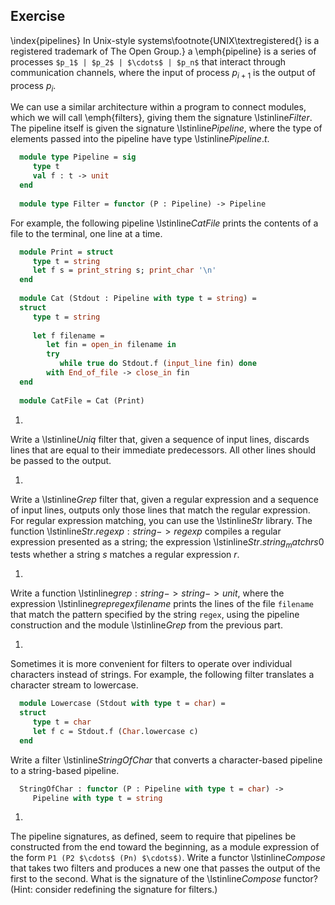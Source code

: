   
## Exercise
  \index{pipelines}
  In Unix-style systems\footnote{UNIX\textregistered{} is a registered
  trademark of The Open Group.} a \emph{pipeline} is a series of
  processes `$p_1$ | $p_2$ | $\cdots$ | $p_n$` that
  interact through communication channels, where the input of process
  $p_{i + 1}$ is the output of process $p_i$.
  
  We can use a similar architecture within a program to connect modules,
  which we will call \emph{filters}, giving them the
  signature \lstinline$Filter$.  The pipeline itself is given the
  signature \lstinline$Pipeline$, where the type of elements
  passed into the pipeline have type \lstinline$Pipeline.t$.
  
```ocaml
  module type Pipeline = sig
     type t
     val f : t -> unit
  end
  
  module type Filter = functor (P : Pipeline) -> Pipeline
```
  For example, the following pipeline \lstinline$CatFile$
  prints the contents of a file to the terminal, one line at a time.
  
```ocaml
  module Print = struct
     type t = string
     let f s = print_string s; print_char '\n'
  end
  
  module Cat (Stdout : Pipeline with type t = string) =
  struct
     type t = string
  
     let f filename =
        let fin = open_in filename in
        try
           while true do Stdout.f (input_line fin) done
        with End_of_file -> close_in fin
  end
  
  module CatFile = Cat (Print)
```
  
1.
  
  Write a \lstinline$Uniq$ filter that, given a sequence of input
  lines, discards lines that are equal to their immediate predecessors.
  All other lines should be passed to the output.
  
1.
  
  Write a \lstinline$Grep$ filter that, given a regular
  expression and a sequence of input lines, outputs only those lines
  that match the regular expression.  For regular expression matching,
  you can use the \lstinline$Str$ library.  The function
  \lstinline$Str.regexp : string -> regexp$
  compiles a regular expression presented as a string; the
  expression \lstinline$Str.string_match r s 0$ tests whether a
  string $s$ matches a regular expression $r$.
  
1.
  
  Write a function \lstinline$grep : string -> string -> unit$,
  where the expression \lstinline$grep regex filename$ prints the
  lines of the file `filename` that match the pattern specified by
  the string `regex`, using the pipeline construction and the
  module \lstinline$Grep$ from the previous part.
  
1.
  
  Sometimes it is more convenient for filters to operate over individual
  characters instead of strings.  For example, the following filter
  translates a character stream to lowercase.
  
```ocaml
  module Lowercase (Stdout with type t = char) =
  struct
     type t = char
     let f c = Stdout.f (Char.lowercase c)
  end
```
  Write a filter \lstinline$StringOfChar$ that converts a
  character-based pipeline to a string-based pipeline.
```ocaml
  StringOfChar : functor (P : Pipeline with type t = char) ->
     Pipeline with type t = string
```
  
1.
  
  The pipeline signatures, as defined, seem to require that pipelines be
  constructed from the end toward the beginning, as a module expression
  of the form `P1 (P2 $\cdots$ (Pn) $\cdots$)`.  Write
  a functor \lstinline$Compose$ that takes two filters and
  produces a new one that passes the output of the first to the second.
  What is the signature of the \lstinline$Compose$ functor?
  (Hint: consider redefining the signature for filters.)
  

